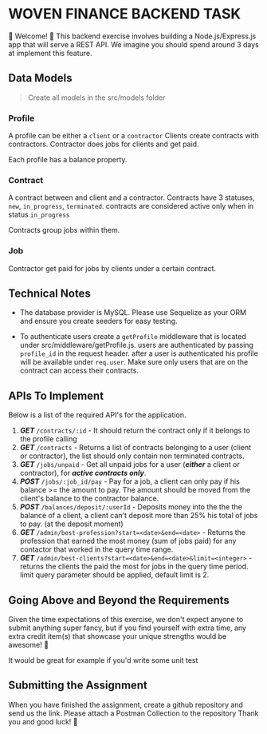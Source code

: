 # WOVEN FINANCE BACKEND TASK

💫 Welcome! 🎉
This backend exercise involves building a Node.js/Express.js app that will serve a REST API. We imagine you should spend around 3 days at implement this feature.


## Data Models
>  Create all models in the src/models folder

### Profile
A profile can be either a `client` or a `contractor` 
Clients create contracts with contractors.
Contractor does jobs for clients and get paid.

Each profile has a balance property.

### Contract
A contract between and client and a contractor.
Contracts have 3 statuses, `new`, `in_progress`, `terminated`. contracts are considered active only when in status `in_progress`

Contracts group jobs within them.

### Job
Contractor get paid for jobs by clients under a certain contract.

## Technical Notes

- The database provider is MySQL. Please use Sequelize as your ORM and ensure you create seeders for easy testing.

- To authenticate users create a `getProfile` middleware that is located under src/middleware/getProfile.js. users are authenticated by passing `profile_id` in the request header. after a user is authenticated his profile will be available under `req.user`. Make sure only users that are on the contract can access their contracts.

## APIs To Implement
Below is a list of the required API's for the application.
1.  ***GET***  `/contracts/:id` - It should return the contract only if it belongs to the profile calling
1.  ***GET***  `/contracts` - Returns a list of contracts belonging to a user (client or contractor), the list should only contain non terminated contracts.
1.  ***GET***  `/jobs/unpaid` - Get all unpaid jobs for a user (***either*** a client or contractor), for ***active contracts only***.
1.  ***POST***  `/jobs/:job_id/pay` - Pay for a job, a client can only pay if his balance >= the amount to pay. The amount should be moved from the client's balance to the contractor balance.
1.  ***POST***  `/balances/deposit/:userId` - Deposits money into the the the balance of a client, a client can't deposit more than 25% his total of jobs to pay. (at the deposit moment)
1.  ***GET***  `/admin/best-profession?start=<date>&end=<date>` - Returns the profession that earned the most money (sum of jobs paid) for any contactor that worked in the query time range.
1.  ***GET***  `/admin/best-clients?start=<date>&end=<date>&limit=<integer>` - returns the clients the paid the most for jobs in the query time period. limit query parameter should be applied, default limit is 2.



## Going Above and Beyond the Requirements
Given the time expectations of this exercise, we don't expect anyone to submit anything super fancy, but if you find yourself with extra time, any extra credit item(s) that showcase your unique strengths would be awesome! 🙌

It would be great for example if you'd write some unit test 

## Submitting the Assignment
When you have finished the assignment, create a github repository and send us the link. Please attach a Postman Collection to the repository
Thank you and good luck! 🙏
